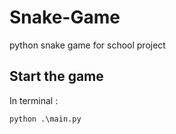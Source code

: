# Snake-Game
python snake game for school project

## Start the game
In terminal :
```
python .\main.py
```
